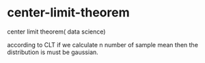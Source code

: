 # center-limit-theorem
center limit theorem( data science)


according to CLT if we calculate n number of sample mean then the distribution is must be gaussian.
